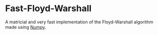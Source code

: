 # Fast-Floyd-Warshall
A matricial and very fast implementation of the Floyd-Warshall algorithm made using [Numpy](https://numpy.org/).
